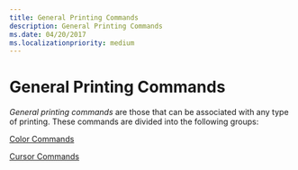 ```yaml
---
title: General Printing Commands
description: General Printing Commands
ms.date: 04/20/2017
ms.localizationpriority: medium
---
```


# General Printing Commands





*General printing commands* are those that can be associated with any type of printing. These commands are divided into the following groups:

[Color Commands](color-commands.md)

[Cursor Commands](cursor-commands.md)

 

 




